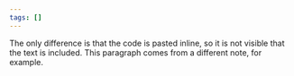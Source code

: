 ```yaml
---
tags: []
---
```

   
The only difference is that the code is pasted inline, so it is not visible that the text is included. This paragraph comes from a different note, for example.